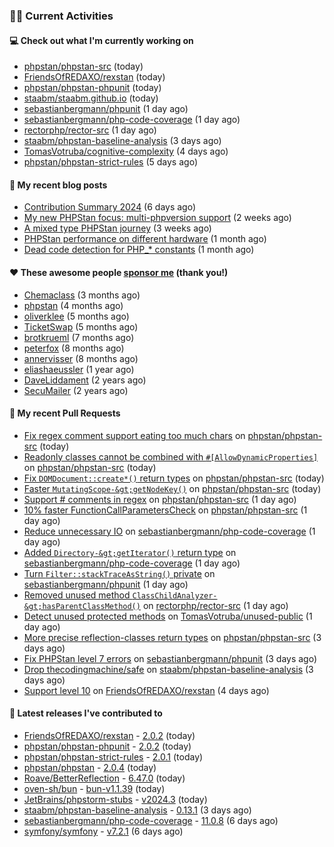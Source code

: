 ### 👨‍💻 Current Activities


#### 💻 Check out what I'm currently working on

- [phpstan/phpstan-src](https://github.com/phpstan/phpstan-src) (today)
- [FriendsOfREDAXO/rexstan](https://github.com/FriendsOfREDAXO/rexstan) (today)
- [phpstan/phpstan-phpunit](https://github.com/phpstan/phpstan-phpunit) (today)
- [staabm/staabm.github.io](https://github.com/staabm/staabm.github.io) (today)
- [sebastianbergmann/phpunit](https://github.com/sebastianbergmann/phpunit) (1 day ago)
- [sebastianbergmann/php-code-coverage](https://github.com/sebastianbergmann/php-code-coverage) (1 day ago)
- [rectorphp/rector-src](https://github.com/rectorphp/rector-src) (1 day ago)
- [staabm/phpstan-baseline-analysis](https://github.com/staabm/phpstan-baseline-analysis) (3 days ago)
- [TomasVotruba/cognitive-complexity](https://github.com/TomasVotruba/cognitive-complexity) (4 days ago)
- [phpstan/phpstan-strict-rules](https://github.com/phpstan/phpstan-strict-rules) (5 days ago)


#### 📜 My recent blog posts

- [Contribution Summary 2024](https://staabm.github.io/2024/12/11/contribution-summary-2024.html) (6 days ago)
- [My new PHPStan focus: multi-phpversion support](https://staabm.github.io/2024/11/28/phpstan-php-version-in-scope.html) (2 weeks ago)
- [A mixed type PHPStan journey](https://staabm.github.io/2024/11/26/phpstan-mixed-types.html) (3 weeks ago)
- [PHPStan performance on different hardware](https://staabm.github.io/2024/11/17/phpstan-performance-on-different-hardware.html) (1 month ago)
- [Dead code detection for PHP_* constants](https://staabm.github.io/2024/11/14/phpstan-php-version-narrowing.html) (1 month ago)


#### ❤️ These awesome people [sponsor me](https://github.com/sponsors/staabm) (thank you!)

- [Chemaclass](https://github.com/Chemaclass) (3 months ago)
- [phpstan](https://github.com/phpstan) (4 months ago)
- [oliverklee](https://github.com/oliverklee) (5 months ago)
- [TicketSwap](https://github.com/TicketSwap) (5 months ago)
- [brotkrueml](https://github.com/brotkrueml) (7 months ago)
- [peterfox](https://github.com/peterfox) (8 months ago)
- [annervisser](https://github.com/annervisser) (8 months ago)
- [eliashaeussler](https://github.com/eliashaeussler) (1 year ago)
- [DaveLiddament](https://github.com/DaveLiddament) (2 years ago)
- [SecuMailer](https://github.com/SecuMailer) (2 years ago)


#### 🔨 My recent Pull Requests

- [Fix regex comment support eating too much chars](https://github.com/phpstan/phpstan-src/pull/3739) on [phpstan/phpstan-src](https://github.com/phpstan/phpstan-src) (today)
- [Readonly classes cannot be combined with `#[AllowDynamicProperties]`](https://github.com/phpstan/phpstan-src/pull/3738) on [phpstan/phpstan-src](https://github.com/phpstan/phpstan-src) (today)
- [Fix `DOMDocument::create*()` return types](https://github.com/phpstan/phpstan-src/pull/3737) on [phpstan/phpstan-src](https://github.com/phpstan/phpstan-src) (today)
- [Faster `MutatingScope-&gt;getNodeKey()`](https://github.com/phpstan/phpstan-src/pull/3736) on [phpstan/phpstan-src](https://github.com/phpstan/phpstan-src) (today)
- [Support # comments in regex](https://github.com/phpstan/phpstan-src/pull/3735) on [phpstan/phpstan-src](https://github.com/phpstan/phpstan-src) (1 day ago)
- [10% faster FunctionCallParametersCheck](https://github.com/phpstan/phpstan-src/pull/3734) on [phpstan/phpstan-src](https://github.com/phpstan/phpstan-src) (1 day ago)
- [Reduce unnecessary IO](https://github.com/sebastianbergmann/php-code-coverage/pull/1059) on [sebastianbergmann/php-code-coverage](https://github.com/sebastianbergmann/php-code-coverage) (1 day ago)
- [Added `Directory-&gt;getIterator()` return type](https://github.com/sebastianbergmann/php-code-coverage/pull/1058) on [sebastianbergmann/php-code-coverage](https://github.com/sebastianbergmann/php-code-coverage) (1 day ago)
- [Turn `Filter::stackTraceAsString()` private](https://github.com/sebastianbergmann/phpunit/pull/6085) on [sebastianbergmann/phpunit](https://github.com/sebastianbergmann/phpunit) (1 day ago)
- [Removed unused method `ClassChildAnalyzer-&gt;hasParentClassMethod()`](https://github.com/rectorphp/rector-src/pull/6595) on [rectorphp/rector-src](https://github.com/rectorphp/rector-src) (1 day ago)
- [Detect unused protected methods](https://github.com/TomasVotruba/unused-public/pull/144) on [TomasVotruba/unused-public](https://github.com/TomasVotruba/unused-public) (1 day ago)
- [More precise reflection-classes return types](https://github.com/phpstan/phpstan-src/pull/3731) on [phpstan/phpstan-src](https://github.com/phpstan/phpstan-src) (3 days ago)
- [Fix PHPStan level 7 errors](https://github.com/sebastianbergmann/phpunit/pull/6084) on [sebastianbergmann/phpunit](https://github.com/sebastianbergmann/phpunit) (3 days ago)
- [Drop thecodingmachine/safe](https://github.com/staabm/phpstan-baseline-analysis/pull/191) on [staabm/phpstan-baseline-analysis](https://github.com/staabm/phpstan-baseline-analysis) (3 days ago)
- [Support level 10](https://github.com/FriendsOfREDAXO/rexstan/pull/787) on [FriendsOfREDAXO/rexstan](https://github.com/FriendsOfREDAXO/rexstan) (4 days ago)


#### 🔭 Latest releases I've contributed to

- [FriendsOfREDAXO/rexstan](https://github.com/FriendsOfREDAXO/rexstan) - [2.0.2](https://github.com/FriendsOfREDAXO/rexstan/releases/tag/2.0.2) (today)
- [phpstan/phpstan-phpunit](https://github.com/phpstan/phpstan-phpunit) - [2.0.2](https://github.com/phpstan/phpstan-phpunit/releases/tag/2.0.2) (today)
- [phpstan/phpstan-strict-rules](https://github.com/phpstan/phpstan-strict-rules) - [2.0.1](https://github.com/phpstan/phpstan-strict-rules/releases/tag/2.0.1) (today)
- [phpstan/phpstan](https://github.com/phpstan/phpstan) - [2.0.4](https://github.com/phpstan/phpstan/releases/tag/2.0.4) (today)
- [Roave/BetterReflection](https://github.com/Roave/BetterReflection) - [6.47.0](https://github.com/Roave/BetterReflection/releases/tag/6.47.0) (today)
- [oven-sh/bun](https://github.com/oven-sh/bun) - [bun-v1.1.39](https://github.com/oven-sh/bun/releases/tag/bun-v1.1.39) (today)
- [JetBrains/phpstorm-stubs](https://github.com/JetBrains/phpstorm-stubs) - [v2024.3](https://github.com/JetBrains/phpstorm-stubs/releases/tag/v2024.3) (today)
- [staabm/phpstan-baseline-analysis](https://github.com/staabm/phpstan-baseline-analysis) - [0.13.1](https://github.com/staabm/phpstan-baseline-analysis/releases/tag/0.13.1) (3 days ago)
- [sebastianbergmann/php-code-coverage](https://github.com/sebastianbergmann/php-code-coverage) - [11.0.8](https://github.com/sebastianbergmann/php-code-coverage/releases/tag/11.0.8) (6 days ago)
- [symfony/symfony](https://github.com/symfony/symfony) - [v7.2.1](https://github.com/symfony/symfony/releases/tag/v7.2.1) (6 days ago)
